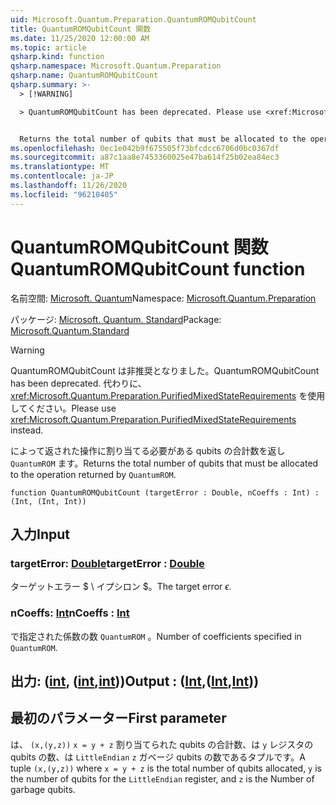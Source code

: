 ```yaml
---
uid: Microsoft.Quantum.Preparation.QuantumROMQubitCount
title: QuantumROMQubitCount 関数
ms.date: 11/25/2020 12:00:00 AM
ms.topic: article
qsharp.kind: function
qsharp.namespace: Microsoft.Quantum.Preparation
qsharp.name: QuantumROMQubitCount
qsharp.summary: >-
  > [!WARNING]

  > QuantumROMQubitCount has been deprecated. Please use <xref:Microsoft.Quantum.Preparation.PurifiedMixedStateRequirements> instead.


  Returns the total number of qubits that must be allocated to the operation returned by `QuantumROM`.
ms.openlocfilehash: 0ec1e042b9f675505f73bfcdcc6706d0bc0367df
ms.sourcegitcommit: a87c1aa8e7453360025e47ba614f25b02ea84ec3
ms.translationtype: MT
ms.contentlocale: ja-JP
ms.lasthandoff: 11/26/2020
ms.locfileid: "96210405"
---
```

# <a name="quantumromqubitcount-function"></a><span data-ttu-id="e6bf2-102">QuantumROMQubitCount 関数</span><span class="sxs-lookup"><span data-stu-id="e6bf2-102">QuantumROMQubitCount function</span></span>

<span data-ttu-id="e6bf2-103">名前空間: [Microsoft. Quantum](xref:Microsoft.Quantum.Preparation)</span><span class="sxs-lookup"><span data-stu-id="e6bf2-103">Namespace: [Microsoft.Quantum.Preparation](xref:Microsoft.Quantum.Preparation)</span></span>

<span data-ttu-id="e6bf2-104">パッケージ: [Microsoft. Quantum. Standard](https://nuget.org/packages/Microsoft.Quantum.Standard)</span><span class="sxs-lookup"><span data-stu-id="e6bf2-104">Package: [Microsoft.Quantum.Standard](https://nuget.org/packages/Microsoft.Quantum.Standard)</span></span>


> [!WARNING]
> <span data-ttu-id="e6bf2-105">QuantumROMQubitCount は非推奨となりました。</span><span class="sxs-lookup"><span data-stu-id="e6bf2-105">QuantumROMQubitCount has been deprecated.</span></span> <span data-ttu-id="e6bf2-106">代わりに、<xref:Microsoft.Quantum.Preparation.PurifiedMixedStateRequirements> を使用してください。</span><span class="sxs-lookup"><span data-stu-id="e6bf2-106">Please use <xref:Microsoft.Quantum.Preparation.PurifiedMixedStateRequirements> instead.</span></span>

<span data-ttu-id="e6bf2-107">によって返された操作に割り当てる必要がある qubits の合計数を返し `QuantumROM` ます。</span><span class="sxs-lookup"><span data-stu-id="e6bf2-107">Returns the total number of qubits that must be allocated to the operation returned by `QuantumROM`.</span></span>

```qsharp
function QuantumROMQubitCount (targetError : Double, nCoeffs : Int) : (Int, (Int, Int))
```


## <a name="input"></a><span data-ttu-id="e6bf2-108">入力</span><span class="sxs-lookup"><span data-stu-id="e6bf2-108">Input</span></span>

### <a name="targeterror--double"></a><span data-ttu-id="e6bf2-109">targetError: [Double](xref:microsoft.quantum.lang-ref.double)</span><span class="sxs-lookup"><span data-stu-id="e6bf2-109">targetError : [Double](xref:microsoft.quantum.lang-ref.double)</span></span>

<span data-ttu-id="e6bf2-110">ターゲットエラー $ \ イプシロン $。</span><span class="sxs-lookup"><span data-stu-id="e6bf2-110">The target error $\epsilon$.</span></span>


### <a name="ncoeffs--int"></a><span data-ttu-id="e6bf2-111">nCoeffs: [Int](xref:microsoft.quantum.lang-ref.int)</span><span class="sxs-lookup"><span data-stu-id="e6bf2-111">nCoeffs : [Int](xref:microsoft.quantum.lang-ref.int)</span></span>

<span data-ttu-id="e6bf2-112">で指定された係数の数 `QuantumROM` 。</span><span class="sxs-lookup"><span data-stu-id="e6bf2-112">Number of coefficients specified in `QuantumROM`.</span></span>



## <a name="output--intintint"></a><span data-ttu-id="e6bf2-113">出力: ([int](xref:microsoft.quantum.lang-ref.int), ([int](xref:microsoft.quantum.lang-ref.int),[int](xref:microsoft.quantum.lang-ref.int)))</span><span class="sxs-lookup"><span data-stu-id="e6bf2-113">Output : ([Int](xref:microsoft.quantum.lang-ref.int),([Int](xref:microsoft.quantum.lang-ref.int),[Int](xref:microsoft.quantum.lang-ref.int)))</span></span>

## <a name="first-parameter"></a><span data-ttu-id="e6bf2-114">最初のパラメーター</span><span class="sxs-lookup"><span data-stu-id="e6bf2-114">First parameter</span></span>

<span data-ttu-id="e6bf2-115">は、 `(x,(y,z))` `x = y + z` 割り当てられた qubits の合計数、は `y` レジスタの qubits の数、は `LittleEndian` `z` ガベージ qubits の数であるタプルです。</span><span class="sxs-lookup"><span data-stu-id="e6bf2-115">A tuple `(x,(y,z))` where `x = y + z` is the total number of qubits allocated, `y` is the number of qubits for the `LittleEndian` register, and `z` is the Number of garbage qubits.</span></span>